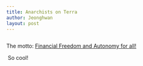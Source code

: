 ```yaml
---
title: Anarchists on Terra
author: Jeonghwan
layout: post
---
```



<a href="https://twitter.com/anarchists_nft?lang=en"><span class="image centered"><img src="{{ 'assets/images/anarchist_banner.jpg' | relative_url }}" alt="" /></span></a>

The motto: <a href="https://twitter.com/anarchists_nft?lang=en">Financial Freedom and Autonomy for all!</a>

<a href="https://twitter.com/anarchists_nft?lang=en"><span class="image centered"><img src="{{ 'assets/images/NFT_profile.jpeg' | relative_url }}" alt="" /></span></a>
So cool!

